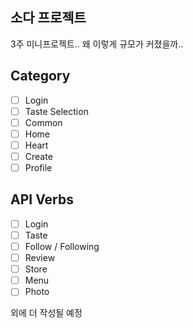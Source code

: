## 소다 프로젝트

3주 미니프로젝트.. 왜 이렇게 규모가 커졌을까..

## Category

- [ ] Login
- [ ] Taste Selection
- [ ] Common
- [ ] Home
- [ ] Heart
- [ ] Create
- [ ] Profile

## API Verbs

- [ ] Login
- [ ] Taste
- [ ] Follow / Following
- [ ] Review
- [ ] Store
- [ ] Menu
- [ ] Photo

외에 더 작성될 예정
